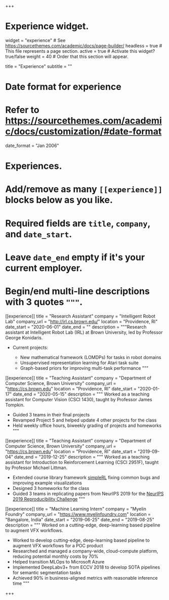 +++
# Experience widget.
widget = "experience"  # See https://sourcethemes.com/academic/docs/page-builder/
headless = true  # This file represents a page section.
active = true  # Activate this widget? true/false
weight = 40  # Order that this section will appear.

title = "Experience"
subtitle = ""

# Date format for experience
#   Refer to https://sourcethemes.com/academic/docs/customization/#date-format
date_format = "Jan 2006"

# Experiences.
#   Add/remove as many `[[experience]]` blocks below as you like.
#   Required fields are `title`, `company`, and `date_start`.
#   Leave `date_end` empty if it's your current employer.
#   Begin/end multi-line descriptions with 3 quotes `"""`.
[[experience]]
  title = "Research Assistant"
  company = "Intelligent Robot Lab"
  company_url = "http://irl.cs.brown.edu/"
  location = "Providence, RI"
  date_start = "2020-06-01"
  date_end = ""
  description = """Research assistant at Intelligent Robot Lab (IRL) at Brown University, led by Professor George Konidaris.

  * Current projects:

    * New mathematical framework (LOMDPs) for tasks in robot domains
    * Unsupervised representation learning for Atari task suite
    * Graph-based priors for improving multi-task performance
"""


[[experience]]
  title = "Teaching Assistant"
  company = "Department of Computer Science, Brown University"
  company_url = "https://cs.brown.edu"
  location = "Providence, RI"
  date_start = "2020-01-17"
  date_end = "2020-05-15"
  description = """ Worked as a teaching assistant for Computer Vision (CSCI 1430), taught by Professor James Tompkin. 

  * Guided 3 teams in their final projects
  * Revamped Project 5 and helped update 4 other projects for the class
  * Held weekly office hours, biweekly grading of projects and homeworks
"""

[[experience]]
  title = "Teaching Assistant"
  company = "Department of Computer Science, Brown University"
  company_url = "https://cs.brown.edu"
  location = "Providence, RI"
  date_start = "2019-09-04"
  date_end = "2019-12-25"
  description = """ Worked as a teaching assistant for Introduction to Reinforcement Learning (CSCI 2951F), taught by Professor Michael Littman. 

  * Extended course library framework [simpleRL](https://github.com/david-abel/simple_rl) fixing common bugs and improving example visualizations
  * Designed 3 homeworks for the class
  * Guided 3 teams in replicating papers from NeurIPS 2019 for the [NeurIPS 2019 Reproducibility Challenge](https://reproducibility-challenge.github.io/neurips2019)
"""

[[experience]]
  title = "Machine Learning Intern"
  company = "Myelin Foundry"
  company_url = "https://www.myelinfoundry.com"
  location = "Bangalore, India"
  date_start = "2019-06-25"
  date_end = "2019-08-25"
  description = """ Worked on a cutting-edge, deep-learning based pipeline to augment VFX workflows. 

  * Worked to develop cutting-edge, deep-learning based pipeline to augment VFX workflows for a POC product
  * Researched and managed a company-wide, cloud-compute platform, reducing potential monthly costs by 70% 
  * Helped transition MLOps to Microsoft Azure
  * Implemented DeepLabv3+ from ECCV 2018 to develop SOTA pipelines for semantic segmentation tasks
  * Achieved 90% in business-aligned metrics with reasonable inference time
"""

+++
